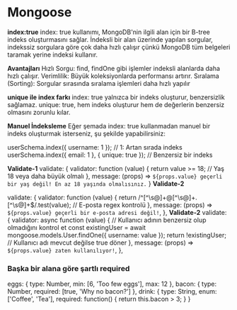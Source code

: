 # Mongoose

**index:true**
index: true kullanımı, MongoDB'nin ilgili alan için bir B-tree indeks oluşturmasını sağlar.
İndeksli bir alan üzerinde yapılan sorgular, indekssiz sorgulara göre çok daha hızlı çalışır çünkü MongoDB tüm belgeleri taramak yerine indeksi kullanır.

**Avantajları**
Hızlı Sorgu: find, findOne gibi işlemler indeksli alanlarda daha hızlı çalışır.
Verimlilik: Büyük koleksiyonlarda performansı artırır.
Sıralama (Sorting): Sorgular sırasında sıralama işlemleri daha hızlı yapılır

**unique ile index farkı**
index: true yalnızca bir indeks oluşturur, benzersizlik sağlamaz.
unique: true, hem indeks oluşturur hem de değerlerin benzersiz olmasını zorunlu kılar.

**Manuel İndeksleme**
Eğer şemada index: true kullanmadan manuel bir indeks oluşturmak isterseniz, şu şekilde yapabilirsiniz:

userSchema.index({ username: 1 }); // 1: Artan sırada indeks
userSchema.index({ email: 1 }, { unique: true }); // Benzersiz bir indeks

**Validate-1**
validate: {
validator: function (value) {
return value >= 18; // Yaş 18 veya daha büyük olmalı
},
message: (props) => `${props.value} geçerli bir yaş değil! En az 18 yaşında olmalısınız.`
}
**Validate-2**

validate: {
validator: function (value) {
return /^[^\s@]+@[^\s@]+\.[^\s@]+$/.test(value); // E-posta regex kontrolü
      },
      message: (props) => `${props.value} geçerli bir e-posta adresi değil!`,
},
**Validate-2**
    validate: {
      validator: async function (value) {
        // Kullanıcı adının benzersiz olup olmadığını kontrol et
        const existingUser = await mongoose.models.User.findOne({ username: value });
        return !existingUser; // Kullanıcı adı mevcut değilse true döner
      },
      message: (props) => `${props.value} zaten kullanılıyor!`,
},

### Başka bir alana göre şartlı required 

  eggs: {
    type: Number,
    min: [6, 'Too few eggs'],
    max: 12
  },
  bacon: {
    type: Number,
    required: [true, 'Why no bacon?']
  },
  drink: {
    type: String,
    enum: ['Coffee', 'Tea'],
    required: function() {
      return this.bacon > 3;
    }
  }
